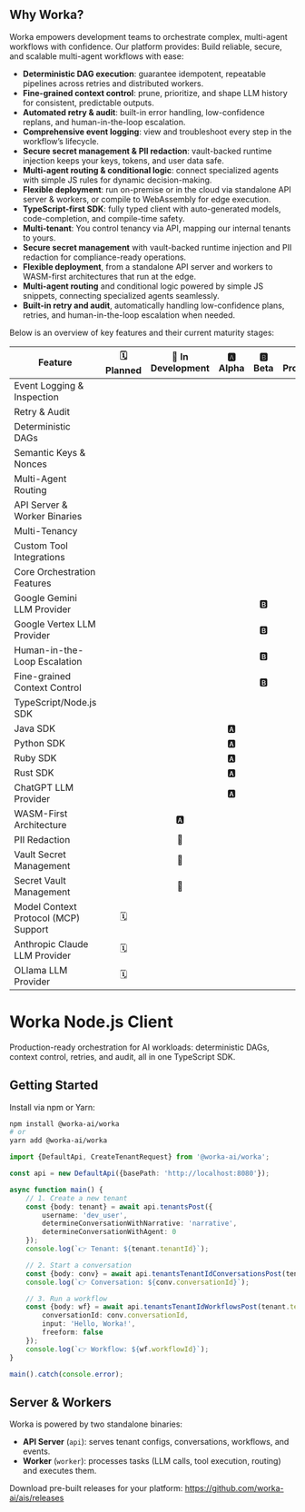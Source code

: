 ## Why Worka?

Worka empowers development teams to orchestrate complex, multi-agent workflows with confidence. Our platform provides:
Build reliable, secure, and scalable multi-agent workflows with ease:

- **Deterministic DAG execution**: guarantee idempotent, repeatable pipelines across retries and distributed workers.
- **Fine-grained context control**: prune, prioritize, and shape LLM history for consistent, predictable outputs.
- **Automated retry & audit**: built-in error handling, low-confidence replans, and human-in-the-loop escalation.
- **Comprehensive event logging**: view and troubleshoot every step in the workflow’s lifecycle.
- **Secure secret management & PII redaction**: vault-backed runtime injection keeps your keys, tokens, and user data
  safe.
- **Multi-agent routing & conditional logic**: connect specialized agents with simple JS rules for dynamic
  decision-making.
- **Flexible deployment**: run on-premise or in the cloud via standalone API server & workers, or compile to WebAssembly
  for edge execution.
- **TypeScript-first SDK**: fully typed client with auto-generated models, code-completion, and compile-time safety.
- **Multi-tenant**: You control tenancy via API, mapping our internal tenants to yours.
- **Secure secret management** with vault-backed runtime injection and PII redaction for compliance-ready operations.
- **Flexible deployment**, from a standalone API server and workers to WASM-first architectures that run at the edge.
- **Multi-agent routing** and conditional logic powered by simple JS snippets, connecting specialized agents seamlessly.
- **Built-in retry and audit**, automatically handling low-confidence plans, retries, and human-in-the-loop escalation
  when needed.

Below is an overview of key features and their current maturity stages:

| Feature                              | 🗓️ Planned | 🔧 In Development | 🅰️ Alpha | 🅱️ Beta | 🚀 Production | ⚠️ Deprecated |
|--------------------------------------|:-----------:|:-----------------:|:---------:|:--------:|:-------------:|:-------------:|
| Event Logging & Inspection           |             |                   |           |          |      🚀       |               |
| Retry & Audit                        |             |                   |           |          |      🚀       |               |
| Deterministic DAGs                   |             |                   |           |          |      🚀       |               |
| Semantic Keys & Nonces               |             |                   |           |          |      🚀       |               |
| Multi-Agent Routing                  |             |                   |           |          |      🚀       |               |
| API Server & Worker Binaries         |             |                   |           |          |      🚀       |               |
| Multi-Tenancy                        |             |                   |           |          |      🚀       |               |~~
| Custom Tool Integrations             |             |                   |           |          |      🚀       |               |
| Core Orchestration Features          |             |                   |           |          |      🚀       |               |
| Google Gemini LLM Provider           |             |                   |           |   🅱️    |               |               |
| Google Vertex LLM Provider           |             |                   |           |   🅱️    |               |               |
| Human-in-the-Loop Escalation         |             |                   |           |   🅱️    |               |               |
| Fine-grained Context Control         |             |                   |           |   🅱️    |               |               |
| TypeScript/Node.js SDK               |             |                   |           |          |      🚀       |               |
| Java SDK                             |             |                   |    🅰️    |          |               |               |
| Python SDK                           |             |                   |    🅰️    |          |               |               |
| Ruby SDK                             |             |                   |    🅰️    |          |               |               |
| Rust SDK                             |             |                   |    🅰️    |          |               |               |
| ChatGPT LLM Provider                 |             |                   |    🅰️    |          |               |               |
| WASM-First Architecture              |             |        🅰️        |           |          |               |               |
| PII Redaction                        |             |        🔧         |           |          |               |               |
| Vault Secret Management              |             |        🔧         |           |          |               |               |
| Secret Vault Management              |             |        🔧         |           |          |               |               |
| Model Context Protocol (MCP) Support |     🗓️     |                   |           |          |               |               |
| Anthropic Claude LLM Provider        |     🗓      |                   |           |    ️     |               |               |
| OLlama LLM Provider                  |     🗓      |                   |           |          |               |               |

# Worka Node.js Client

Production-ready orchestration for AI workloads: deterministic DAGs, context control, retries, and audit, all in one
TypeScript SDK.

## Getting Started

Install via npm or Yarn:

```bash
npm install @worka-ai/worka
# or
yarn add @worka-ai/worka
```

```ts
import {DefaultApi, CreateTenantRequest} from '@worka-ai/worka';

const api = new DefaultApi({basePath: 'http://localhost:8080'});

async function main() {
    // 1. Create a new tenant
    const {body: tenant} = await api.tenantsPost({
        username: 'dev_user',
        determineConversationWithNarrative: 'narrative',
        determineConversationWithAgent: 0
    });
    console.log(`👉 Tenant: ${tenant.tenantId}`);

    // 2. Start a conversation
    const {body: conv} = await api.tenantsTenantIdConversationsPost(tenant.tenantId, {});
    console.log(`👉 Conversation: ${conv.conversationId}`);

    // 3. Run a workflow
    const {body: wf} = await api.tenantsTenantIdWorkflowsPost(tenant.tenantId, {
        conversationId: conv.conversationId,
        input: 'Hello, Worka!',
        freeform: false
    });
    console.log(`👉 Workflow: ${wf.workflowId}`);
}

main().catch(console.error);
```

## Server & Workers

Worka is powered by two standalone binaries:

- **API Server** (`api`): serves tenant configs, conversations, workflows, and events.
- **Worker** (`worker`): processes tasks (LLM calls, tool execution, routing) and executes them.

Download pre-built releases for your platform: https://github.com/worka-ai/ais/releases
